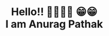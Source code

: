 <html>   
<body>
  <h1> <p align ="center"> Hello!! 👋🏻✌🏻 😁😁<br> I am Anurag Pathak </p> </h1>
</body>
</html>
